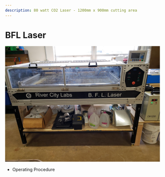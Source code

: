 ```yaml
---
description: 80 watt CO2 Laser - 1200mm x 900mm cutting area
---
```


# BFL Laser



![](../.gitbook/assets/bfl-laser.jpg)

* Operating Procedure

